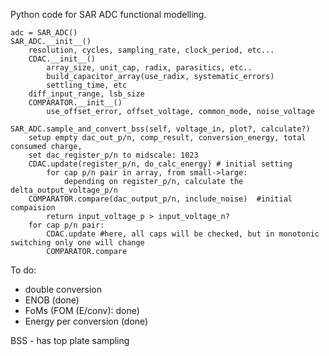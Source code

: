 Python code for SAR ADC functional modelling.

```
adc = SAR_ADC()
SAR_ADC.__init__()
    resolution, cycles, sampling_rate, clock_period, etc...
    CDAC.__init__()
        array_size, unit_cap, radix, parasitics, etc..
        build_capacitor_array(use_radix, systematic_errors)
        settling_time, etc
    diff_input_range, lsb_size
    COMPARATOR.__init__()
        use_offset_error, offset_voltage, common_mode, noise_voltage

SAR_ADC.sample_and_convert_bss(self, voltage_in, plot?, calculate?)
    setup empty dac_out_p/n, comp_result, conversion_energy, total consumed charge, 
    set dac_register_p/n to midscale: 1023
    CDAC.update(register_p/n, do_calc_energy) # initial setting
        for cap p/n pair in array, from small->large:
            depending on register_p/n, calculate the delta_output_voltage_p/n
    COMPARATOR.compare(dac_output_p/n, include_noise)  #initial compaision
        return input_voltage_p > input_voltage_n?
    for cap p/n pair:
        CDAC.update #here, all caps will be checked, but in monotonic switching only one will change
        COMPARATOR.compare
```




To do:
- double conversion
- ENOB (done)
- FoMs (FOM (E/conv): done)
- Energy per conversion (done)

BSS - has top plate sampling 
